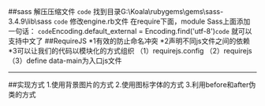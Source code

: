##sass 
解压压缩文件
`code`
找到目录G:\Koala\rubygems\gems\sass-3.4.9\lib\sass
`code`
修改engine.rb文件
在require下面，module Sass上面添加一句话：
`code`Encoding.default_external = Encoding.find('utf-8')`code`
就可以支持中文了
##RequireJS
*1有效的防止命名冲突
*2声明不同js文件之间的依赖
*3可以让我们的代码以模块化的方式组织
    （1）requirejs.config
    （2）requirejs
    （3）define
data-main为入口js文件
***
##实现方式
1.使用背景图片的方式
2.使用图标字体的方式
3.利用before和after伪类的方式
